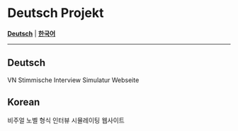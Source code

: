 # Deutsch Projekt

[**Deutsch**](#deutsch) | [**한국어**](#korean)

---

## Deutsch
VN Stimmische Interview Simulatur Webseite

## Korean
비주얼 노벨 형식 인터뷰 시뮬레이팅 웹사이트
